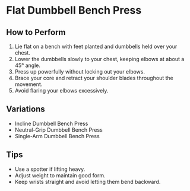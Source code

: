 # Flat Dumbbell Bench Press

## How to Perform
1. Lie flat on a bench with feet planted and dumbbells held over your chest.
2. Lower the dumbbells slowly to your chest, keeping elbows at about a 45° angle.
3. Press up powerfully without locking out your elbows.
4. Brace your core and retract your shoulder blades throughout the movement.
5. Avoid flaring your elbows excessively.

## Variations
- Incline Dumbbell Bench Press
- Neutral-Grip Dumbbell Bench Press
- Single-Arm Dumbbell Bench Press

## Tips
- Use a spotter if lifting heavy.
- Adjust weight to maintain good form.
- Keep wrists straight and avoid letting them bend backward.
